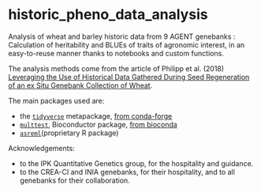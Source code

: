# historic_pheno_data_analysis

Analysis of wheat and barley historic data from 9 AGENT genebanks : Calculation of heritability and BLUEs of traits of agronomic interest, in an easy-to-reuse manner thanks to notebooks and custom functions.

The analysis methods come from the article of Philipp et al. (2018) [Leveraging the Use of Historical Data Gathered During Seed Regeneration of an ex Situ Genebank Collection of Wheat](https://doi.org/10.3389/fpls.2018.00609).

The main packages used are:

- the [`tidyverse`](https://www.tidyverse.org/) metapackage, [from conda-forge](https://anaconda.org/conda-forge/r-tidyverse)
- [`multtest`](https://bioconductor.org/packages/3.18/bioc/html/multtest.html), Bioconductor package, [from bioconda](https://bioconda.github.io/recipes/bioconductor-multtest/README.html)
- [`asreml`](https://vsni.co.uk/software/asreml-r)(proprietary R package)

Acknowledgements:

- to the IPK Quantitative Genetics group, for the hospitality and guidance.
- to the CREA-CI and INIA genebanks, for their hospitality, and to all genebanks for their collaboration.
